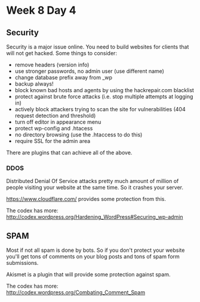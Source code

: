 # Week 8 Day 4 

## Security

Security is a major issue online. You need to build websites for clients that will not get hacked. Some things to consider:

* remove headers (version info)
* use stronger passwords, no admin user (use different name)
* change database prefix away from _wp
* backup always!
* block known bad hosts and agents by using the hackrepair.com blacklist
* protect against brute force attacks (i.e. stop multiple attempts at logging in)
* actively block attackers trying to scan the site for vulnerabilities (404 request detection and threshold)
* turn off editor in appearance menu
* protect wp-config and .htacess
* no directory browsing (use the .htaccess to do this)
* require SSL for the admin area

There are plugins that can achieve all of the above. 

### DDOS

Distributed Denial Of Service attacks pretty much amount of million of people visiting your website at the same time. So it crashes your server.

https://www.cloudflare.com/ provides some protection from this.


The codex has more:
http://codex.wordpress.org/Hardening_WordPress#Securing_wp-admin

## SPAM

Most if not all spam is done by bots. So if you don't protect your website you'll get tons of comments on your blog posts and tons of spam form submissions. 

Akismet is a plugin that will provide some protection against spam.

The codex has more:
http://codex.wordpress.org/Combating_Comment_Spam